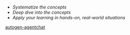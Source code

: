 - *Systematize the concepts*
- *Deep dive into the concepts*
- *Apply your learning in hands-on, real-world situations*

[autogen-agentchat](https://microsoft.github.io/autogen/stable/user-guide/agentchat-user-guide)
